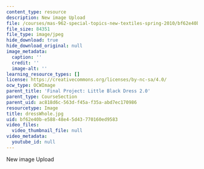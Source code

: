 ```yaml
---
content_type: resource
description: New image Upload
file: /courses/mas-962-special-topics-new-textiles-spring-2010/bf62e40be58848e45d43770160ed9583_dressWhole.jpg
file_size: 84351
file_type: image/jpeg
hide_download: true
hide_download_original: null
image_metadata:
  caption: ''
  credit: ''
  image-alt: ''
learning_resource_types: []
license: https://creativecommons.org/licenses/by-nc-sa/4.0/
ocw_type: OCWImage
parent_title: 'Final Project: Little Black Dress 2.0'
parent_type: CourseSection
parent_uid: ac818d6c-563d-f45a-f35a-abd7ec170986
resourcetype: Image
title: dressWhole.jpg
uid: bf62e40b-e588-48e4-5d43-770160ed9583
video_files:
  video_thumbnail_file: null
video_metadata:
  youtube_id: null
---
```

New image Upload